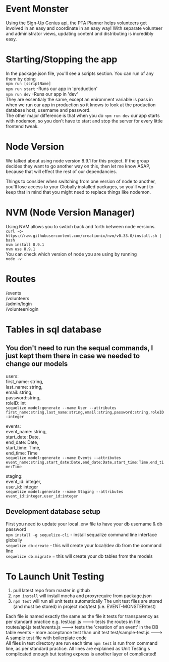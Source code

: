 # Event Monster
Using the Sign-Up Genius api, the PTA Planner helps volunteers get involved in an easy and coordinate in an easy way! With separate volunteer and administrator views, updating content and distributing is incredibly easy. 

# Starting/Stopping the app
In the package.json file, you'll see a scripts section. You can run of any them by doing  
`npm run [scriptName]`  
`npm run start` -Runs our app in 'production'  
`npm run dev` -Runs our app in 'dev'  
They are essentialy the same, except an enironment variable is pass in when we run our app in production so it knows to look at the production database host, username and password.  
The other major difference is that when you do `npm run dev` our app starts with nodemon, so you don't have to start and stop the server for every little frontend tweak.

# Node Version
We talked about using node version 8.9.1 for this project. If the group decides they want to go another way on this, then let me know ASAP, because that will effect the rest of our dependancies.

Things to consider when switching from one version of node to another, you'll lose access to your Globally installed packages, so you'll want to keep that in mind that you might need to replace things like nodemon.

# NVM (Node Version Manager)
Using NVM allows you to swtich back and forth between node versions.  
`curl -o- https://raw.githubusercontent.com/creationix/nvm/v0.33.0/install.sh | bash`  
`nvm install 8.9.1`  
`nvm use 8.9.1`  
You can check which version of node you are using by running  
`node -v`  
  
# Routes
/events  
/volunteers  
/admin/login  
/volunteer/login  

# Tables in sql database
## You don't need to run the sequal commands, I just kept them there in case we needed to change our models
users:  
first_name: string,  
last_name: string,  
email: string,  
password:string,  
roleID: int  
`sequelize model:generate --name User --attributes first_name:string,last_name:string,email:string,password:string,roleID:integer`  
  
events:   
event_name: string,  
start_date: Date,  
end_date: Date,  
start_time: Time,  
end_time: Time  
`sequelize model:generate --name Events --attributes event_name:string,start_date:Date,end_date:Date,start_time:Time,end_time:Time`    
  
staging:   
event_id: integer,  
user_id: integer  
`sequelize model:generate --name Staging --attributes event_id:integer,user_id:integer`
  
## Development database setup
First you need to update your local .env file to have your db username & db password  
`npm install -g sequelize-cli` - install sequalize command line interface globally  
`sequelize db:create` - this will create your local/dev db from the command line  
`sequelize db:migrate` = this will create your db tables from the models  

# To Launch Unit Testing
1. pull latest repo from master in github
2. `npm install` will install mocha and proxyrequire from package.json
3. `npm test` will run all unit tests automatically
The unit test files are stored (and must be stored) in project root/test (i.e. EVENT-MONSTER/test)

Each file is named exactly the same as the file it tests for transparency as per standard practice
e.g. test/api.js ---> tests the routes in file routes/api.js 
test/events.js ---> tests the 'creation of an event' in the DB table events - more acceptance test than unit test
test/sample-test.js ---> A sample test file with boilerplate code  
All files in test directory are run each time `npm test` is run from command line, as per standard practice.
All lines are explained as Unit Testing s complicated enough but testing express is another layer of complicated!

